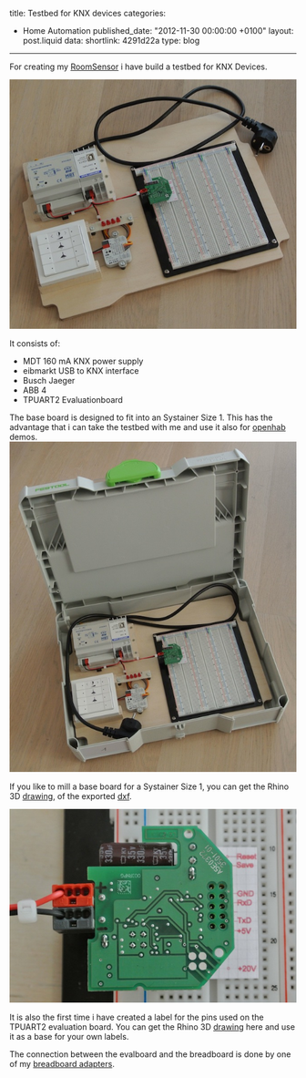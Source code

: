 title: Testbed for KNX devices
categories:
  - Home Automation
published_date: "2012-11-30 00:00:00 +0100"
layout: post.liquid
data:
  shortlink: 4291d22a
  type: blog
---
For creating my [RoomSensor](roomsensor) i have build a testbed for KNX Devices.

<!-- more -->

![KNX testbed](testbed.jpg)

It consists of:

* MDT 160 mA KNX power supply
* eibmarkt USB to KNX interface
* Busch Jaeger
* ABB 4
* TPUART2 Evaluationboard

The base board is designed to fit into an Systainer Size 1. This has the advantage that i can take the testbed with me and use it also for [openhab](http://www.openhab.org) demos.
![Systainer open](systainer_open.jpg)

If you like to mill a base board for a Systainer Size 1, you can get the Rhino 3D [drawing](EinlageSystainer.3dm), of the exported [dxf](PlatteSystainer.dxf).

![TPUART Evalboard mounted](tpuart_evalboard_mounted.jpg)

It is also the first time i have created a label for the pins used on the TPUART2 evaluation board. You can get the Rhino 3D [drawing](PinOut.3dm)
here and use it as a base for your own labels.

The connection between the evalboard and the breadboard is done by one of my [breadboard adapters](pinheader-breadboard-adapter).
